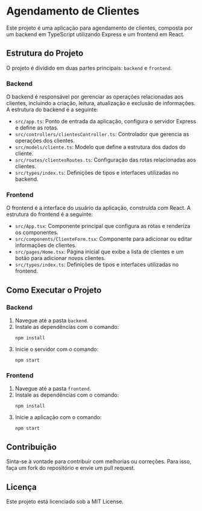 # Agendamento de Clientes

Este projeto é uma aplicação para agendamento de clientes, composta por um backend em TypeScript utilizando Express e um frontend em React.

## Estrutura do Projeto

O projeto é dividido em duas partes principais: `backend` e `frontend`.

### Backend

O backend é responsável por gerenciar as operações relacionadas aos clientes, incluindo a criação, leitura, atualização e exclusão de informações. A estrutura do backend é a seguinte:

- `src/app.ts`: Ponto de entrada da aplicação, configura o servidor Express e define as rotas.
- `src/controllers/clientesController.ts`: Controlador que gerencia as operações dos clientes.
- `src/models/cliente.ts`: Modelo que define a estrutura dos dados do cliente.
- `src/routes/clientesRoutes.ts`: Configuração das rotas relacionadas aos clientes.
- `src/types/index.ts`: Definições de tipos e interfaces utilizadas no backend.

### Frontend

O frontend é a interface do usuário da aplicação, construída com React. A estrutura do frontend é a seguinte:

- `src/App.tsx`: Componente principal que configura as rotas e renderiza os componentes.
- `src/components/ClienteForm.tsx`: Componente para adicionar ou editar informações de clientes.
- `src/pages/Home.tsx`: Página inicial que exibe a lista de clientes e um botão para adicionar novos clientes.
- `src/types/index.ts`: Definições de tipos e interfaces utilizadas no frontend.

## Como Executar o Projeto

### Backend

1. Navegue até a pasta `backend`.
2. Instale as dependências com o comando:
   ```
   npm install
   ```
3. Inicie o servidor com o comando:
   ```
   npm start
   ```

### Frontend

1. Navegue até a pasta `frontend`.
2. Instale as dependências com o comando:
   ```
   npm install
   ```
3. Inicie a aplicação com o comando:
   ```
   npm start
   ```

## Contribuição

Sinta-se à vontade para contribuir com melhorias ou correções. Para isso, faça um fork do repositório e envie um pull request.

## Licença

Este projeto está licenciado sob a MIT License.